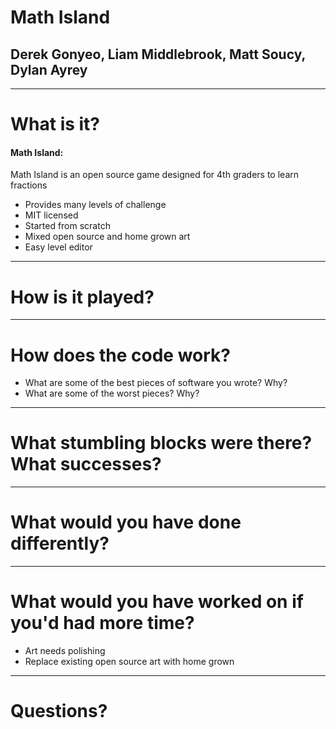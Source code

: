 # Math Island

## Derek Gonyeo, Liam Middlebrook, Matt Soucy, Dylan Ayrey

---

# What is it?
#### Math Island:
Math Island is an open source game designed for 4th graders to learn fractions

+ Provides many levels of challenge
+ MIT licensed
+ Started from scratch
+ Mixed open source and home grown art
+ Easy level editor

---

# How is it played?

---

# How does the code work?

- What are some of the best pieces of software you wrote? Why?
- What are some of the worst pieces? Why?

---

# What stumbling blocks were there? What successes?

---

# What would you have done differently?

---

# What would you have worked on if you'd had more time?

+ Art needs polishing
+ Replace existing open source art with home grown

---

# Questions?
